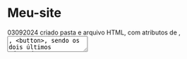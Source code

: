 # Meu-site
03092024 criado pasta e arquivo HTML, com atributos de <label>, <textarea>, <button>, sendo os dois últimos adaptados a ARIA.
04092024 icone, listas<li> ordenadas<ol> e desordenadas<ul>, menu e menu EMAG (role), "barra"<nav>, link/âconcora<a>, <dialog>, popup<dialog>, <div>, <progress>, <header><h1> <h6> 
